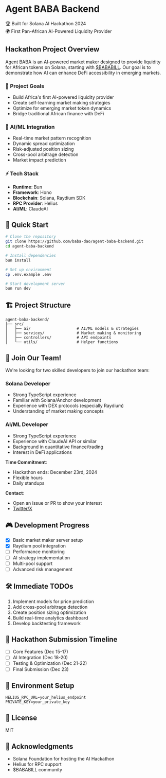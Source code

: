 # Agent BABA Backend

🏆 Built for Solana AI Hackathon 2024  
🌍 First Pan-African AI-Powered Liquidity Provider

## Hackathon Project Overview

Agent BABA is an AI-powered market maker designed to provide liquidity for African tokens on Solana, starting with [$BABABILL](https://www.bababill.com). Our goal is to demonstrate how AI can enhance DeFi accessibility in emerging markets.

### 🎯 Project Goals

- Build Africa's first AI-powered liquidity provider
- Create self-learning market making strategies
- Optimize for emerging market token dynamics
- Bridge traditional African finance with DeFi

### 🧠 AI/ML Integration

- Real-time market pattern recognition
- Dynamic spread optimization
- Risk-adjusted position sizing
- Cross-pool arbitrage detection
- Market impact prediction

### ⚡ Tech Stack

- **Runtime**: Bun
- **Framework**: Hono
- **Blockchain**: Solana, Raydium SDK
- **RPC Provider**: Helius
- **AI/ML**: ClaudeAI

## 🚀 Quick Start

```bash
# Clone the repository
git clone https://github.com/baba-dao/agent-baba-backend.git
cd agent-baba-backend

# Install dependencies
bun install

# Set up environment
cp .env.example .env

# Start development server
bun run dev
```

## 🏗️ Project Structure

```
agent-baba-backend/
├── src/
│   ├── ai/                    # AI/ML models & strategies
│   ├── services/              # Market making & monitoring
│   ├── controllers/           # API endpoints
│   └── utils/                 # Helper functions
```

## 🤝 Join Our Team!

We're looking for two skilled developers to join our hackathon team:

### Solana Developer

- Strong TypeScript experience
- Familiar with Solana/Anchor development
- Experience with DEX protocols (especially Raydium)
- Understanding of market making concepts

### AI/ML Developer

- Strong TypeScript experience
- Experience with ClaudeAI API or similar
- Background in quantitative finance/trading
- Interest in DeFi applications

**Time Commitment**:

- Hackathon ends: December 23rd, 2024
- Flexible hours
- Daily standups

**Contact**:

- Open an issue or PR to show your interest
- [Twitter/X](@bababillmeme)

## 🎮 Development Progress

- [x] Basic market maker server setup
- [x] Raydium pool integration
- [ ] Performance monitoring
- [ ] AI strategy implementation
- [ ] Multi-pool support
- [ ] Advanced risk management

## 🛠️ Immediate TODOs

1. Implement models for price prediction
2. Add cross-pool arbitrage detection
3. Create position sizing optimization
4. Build real-time analytics dashboard
5. Develop backtesting framework

## 🏁 Hackathon Submission Timeline

- [ ] Core Features (Dec 15-17)
- [ ] AI Integration (Dec 18-20)
- [ ] Testing & Optimization (Dec 21-22)
- [ ] Final Submission (Dec 23)

## 🔑 Environment Setup

```env
HELIUS_RPC_URL=your_helius_endpoint
PRIVATE_KEY=your_private_key
```

## 📜 License

MIT

## 🙏 Acknowledgments

- Solana Foundation for hosting the AI Hackathon
- Helius for RPC support
- $BABABILL community
